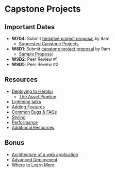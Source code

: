 # Capstone Projects

## Important Dates
  * **W7D4**: Submit [tentative project proposal][tentative-proposal] by 9am
    * [Suggested Capstone Projects][good-projects]
  * **W8D1**: Submit [capstone project proposal][readings] by 9am
    * [Sample Proposal][sample-proposal]
  * **W9D2**: Peer Review #1
  * **W9D5**: Peer Review #2

[tentative-proposal]: readings/tentative-project-proposal.md
[good-projects]: readings/projects-to-clone.md
[readings]: readings/capstone-project-proposal.md
[sample-proposal]: demos/sample_project_proposal
[capstone-check]: readings/capstone-checklist.md

## Resources
  * [Deploying to Heroku][heroku-deployment]
    * [The Asset Pipeline][asset-pipeline]
  * [Lightning talks][lightning-talks]
  * [Adding Features][adding-features]
  * [Common Bugs & FAQs][common-bugs]
  * [Styling][styling]
  * [Performance][performance]
  * [Additional Resources][resources]

[heroku-deployment]: readings/heroku-deployment.md
[asset-pipeline]: readings/asset-pipeline.md
[lightning-talks]: readings/lightning_talks.md
[common-bugs]: readings/common_bugs.md
[adding-features]: readings/adding_features.md
[polishing-up]: readings/polishing_up.md
[styling]: readings/styling.md
[performance]: readings/performance.md
[resources]: readings/resources.md

## Bonus

* [Architecture of a web application][web-app-architecture]
* [Advanced Deployment][adv-deploy]
* [Where to Learn More][learn-more]

[web-app-architecture]: readings/web_app_architecture.md
[adv-deploy]: readings/advanced_deployment.md
[learn-more]: readings/learn_more.md
